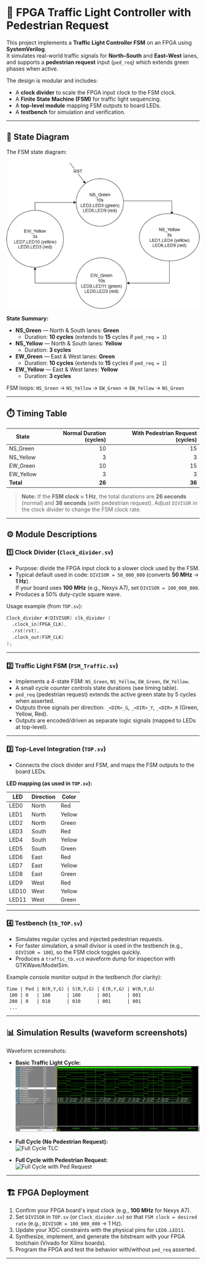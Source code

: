 # 🚦 FPGA Traffic Light Controller with Pedestrian Request

This project implements a **Traffic Light Controller FSM** on an FPGA using **SystemVerilog**.  
It simulates real-world traffic signals for **North–South** and **East–West** lanes, and supports a **pedestrian request** input (`ped_req`) which extends green phases when active.

The design is modular and includes:
- A **clock divider** to scale the FPGA input clock to the FSM clock.
- A **Finite State Machine (FSM)** for traffic light sequencing.
- A **top-level module** mapping FSM outputs to board LEDs.
- A **testbench** for simulation and verification.

---

## 🧩 State Diagram

The FSM state diagram:

![FSM_Diagram](FSM_Diagram.png)

**State Summary:**

- **NS_Green** — North & South lanes: **Green**
  - Duration: **10 cycles** (extends to **15** cycles if `ped_req = 1`)
- **NS_Yellow** — North & South lanes: **Yellow**
  - Duration: **3 cycles**
- **EW_Green** — East & West lanes: **Green**
  - Duration: **10 cycles** (extends to **15** cycles if `ped_req = 1`)
- **EW_Yellow** — East & West lanes: **Yellow**
  - Duration: **3 cycles**

FSM loops: `NS_Green` → `NS_Yellow` → `EW_Green` → `EW_Yellow` → `NS_Green`

---

## ⏱️ Timing Table

| State       | Normal Duration (cycles) | With Pedestrian Request (cycles) |
|-------------|---------------------------:|----------------------------------:|
| NS_Green    | 10                        | 15                                |
| NS_Yellow   | 3                         | 3                                 |
| EW_Green    | 10                        | 15                                |
| EW_Yellow   | 3                         | 3                                 |
| **Total**   | **26**                    | **36**                            |

> **Note:** If the **FSM clock = 1 Hz**, the total durations are **26 seconds** (normal) and **36 seconds** (with pedestrian request). Adjust `DIVISOR` in the clock divider to change the FSM clock rate.

---

## ⚙️ Module Descriptions

### 1️⃣ Clock Divider (`Clock_divider.sv`)
- Purpose: divide the FPGA input clock to a slower clock used by the FSM.
- Typical default used in code: `DIVISOR = 50_000_000` (converts **50 MHz** → **1 Hz**).  
  If your board uses **100 MHz** (e.g., Nexys A7), set `DIVISOR = 100_000_000`.
- Produces a 50% duty-cycle square wave.

Usage example (from `TOP.sv`):
```verilog
Clock_divider #(DIVISOR) clk_divider (
  .clock_in(FPGA_CLK),
  .rst(rst),
  .clock_out(FSM_CLK)
);
```

---

### 2️⃣ Traffic Light FSM (`FSM_Traffic.sv`)
- Implements a 4-state FSM: `NS_Green`, `NS_Yellow`, `EW_Green`, `EW_Yellow`.
- A small cycle counter controls state durations (see timing table).
- `ped_req` (pedestrian request) extends the active green state by 5 cycles when asserted.
- Outputs three signals per direction: `_<DIR>_G`, `_<DIR>_Y`, `_<DIR>_R` (Green, Yellow, Red).
- Outputs are encoded/driven as separate logic signals (mapped to LEDs at top-level).

---

### 3️⃣ Top-Level Integration (`TOP.sv`)
- Connects the clock divider and FSM, and maps the FSM outputs to the board LEDs.

**LED mapping (as used in `TOP.sv`):**

| LED   | Direction | Color  |
|-------|-----------|--------|
| LED0  | North     | Red    |
| LED1  | North     | Yellow |
| LED2  | North     | Green  |
| LED3  | South     | Red    |
| LED4  | South     | Yellow |
| LED5  | South     | Green  |
| LED6  | East      | Red    |
| LED7  | East      | Yellow |
| LED8  | East      | Green  |
| LED9  | West      | Red    |
| LED10 | West      | Yellow |
| LED11 | West      | Green  |

---

### 4️⃣ Testbench (`tb_TOP.sv`)
- Simulates regular cycles and injected pedestrian requests.
- For faster simulation, a small divisor is used in the testbench (e.g., `DIVISOR = 100`), so the FSM clock toggles quickly.
- Produces a `traffic_tb.vcd` waveform dump for inspection with GTKWave/ModelSim.

Example console monitor output in the testbench (for clarity):
```
Time | Ped | N(R,Y,G) | S(R,Y,G) | E(R,Y,G) | W(R,Y,G)
 100 | 0   | 100      | 100      | 001      | 001
 200 | 0   | 010      | 010      | 001      | 001
 ...
```

---

## 📊 Simulation Results (waveform screenshots)

Waveform screenshots:

- **Basic Traffic Light Cycle:**  
  ![TLC](Testbench%20and%20Simulation/TLC.PNG)

- **Full Cycle (No Pedestrian Request):**  
  ![Full Cycle TLC](Testbench%20and%20Simulation/Full_Cycle_TLC.PNG)

- **Full Cycle with Pedestrian Request:**  
  ![Full Cycle with Ped Request](Testbench%20and%20Simulation/Full_Cycle_Ped_Request_TLC.PNG)

---

## 🏗️ FPGA Deployment

1. Confirm your FPGA board's input clock (e.g., **100 MHz** for Nexys A7).  
2. Set `DIVISOR` in `TOP.sv` (or `Clock_divider.sv`) so that `FSM clock = desired rate` (e.g., `DIVISOR = 100_000_000` → 1 Hz).  
3. Update your XDC constraints with the physical pins for `LED0`..`LED11`.  
4. Synthesize, implement, and generate the bitstream with your FPGA toolchain (Vivado for Xilinx boards).  
5. Program the FPGA and test the behavior with/without `ped_req` asserted.

---


